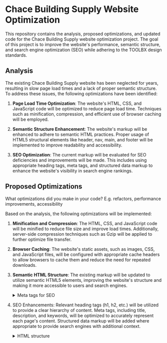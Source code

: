 # Chace Building Supply Website Optimization

This repository contains the analysis, proposed optimizations, and updated code for the Chace Building Supply website optimization project. The goal of this project is to improve the website's performance, semantic structure, and search engine optimization (SEO) while adhering to the TOOLBX design standards.

## Analysis

The existing Chace Building Supply website has been neglected for years, resulting in slow page load times and a lack of proper semantic structure. To address these issues, the following optimizations have been identified:

1. **Page Load Time Optimization**: The website's HTML, CSS, and JavaScript code will be optimized to reduce page load time. Techniques such as minification, compression, and efficient use of browser caching will be employed.

2. **Semantic Structure Enhancement**: The website's markup will be enhanced to adhere to semantic HTML practices. Proper usage of HTML5 structural elements like header, nav, main, and footer will be implemented to improve readability and accessibility.

3. **SEO Optimization**: The current markup will be evaluated for SEO deficiencies and improvements will be made. This includes using appropriate heading tags, meta tags, and structured data markup to enhance the website's visibility in search engine rankings.

## Proposed Optimizations

What optimizations did you make in your code? E.g. refactors, performance improvements, accessibility

Based on the analysis, the following optimizations will be implemented:

1. **Minification and Compression**: The HTML, CSS, and JavaScript code will be minified to reduce file size and improve load times. Additionally, server-side compression techniques such as Gzip will be applied to further optimize file transfer.

2. **Browser Caching**: The website's static assets, such as images, CSS, and JavaScript files, will be configured with appropriate cache headers to allow browsers to cache them and reduce the need for repeated downloads.

3. **Semantic HTML Structure**: The existing markup will be updated to utilize semantic HTML5 elements, improving the website's structure and making it more accessible to users and search engines.

    <details>
        <summary>Meta tags for SEO</summary>

    ```html
    <html>
        <head>
            <meta charset="UTF-8">

            <title>Chace Building Supply - Quality Construction Materials for Your Projects</title>

            <meta name="description" content="Chace Building Supply offers a wide range of high-quality construction materials for residential and commercial projects. 
            Browse our catalog and find everything you need for your next construction or remodeling job.">

            <meta name="keywords" content="construction materials, building supplies, remodeling, residential construction">

            <meta name="robots" content="index, follow">

            <link rel="canonical" href="https://www.chacebuildingsupply.com/">

            <meta property="og:title" content="Chace Building Supply - Quality Construction Materials">
            <meta property="og:image" content="https://www.chacebuildingsupply.com/image.jpg">
            
        </head>
    <body>
    <!-- webpage content goes here -->
    </body>
    </html>

    ```
    </details>

4. SEO Enhancements: Relevant heading tags (h1, h2, etc.) will be utilized to provide a clear hierarchy of content. Meta tags, including title, description, and keywords, will be optimized to accurately represent each page's content. Structured data markup will be added where appropriate to provide search engines with additional context.

    <details>
            <summary>HTML structure</summary>

        ```html
        <body>
            <header>
                <nav></nav>
            </header>

            <main>
                <section className="welcome">
                <div className="content-container">
                    <h1>Welcome to Chace Building Supply!</h1>
                    <p>
                    Over five generations ago in 1885, Peleg Durfree Humphrey first opened the doors of his lumber company on the riverfront wharf in Tiverton, Rhode Island. As the main suppliers for local business and residential construction, the company grew with the area and became the largest employer in Tiverton. Several generations later, P.D. Humphrey was instrumental in rebuilding the coastline areas of Southern Rhode Island and Eastern Connecticut after the devastating hurricane of 1938. A subsequent hurricane in 1954 finally resulted in a move to higher ground after company employees watched most of their inventory float away down the Sakonnet River.
                    </p>
                    <img src="/ezgif.com-webp-to-png.png" alt="deck">
                </div>
                </section>

                <!-- Add more sections or content here -->
            </main>

            <footer>
                <!-- Footer content here -->
            </footer>
        </body>

        ```
    </details>
